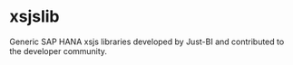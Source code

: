 # xsjslib
Generic SAP HANA xsjs libraries developed by Just-BI and contributed to the developer community.
